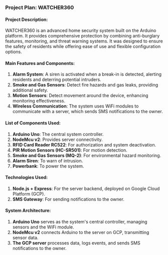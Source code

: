 ### Project Plan: WATCHER360  

#### Project Description:  
WATCHER360 is an advanced home security system built on the Arduino platform. It provides comprehensive protection by combining anti-burglary features, monitoring, and threat warning systems. It was designed to ensure the safety of residents while offering ease of use and flexible configuration options.  

#### Main Features and Components:  
1. **Alarm System**: A siren is activated when a break-in is detected, alerting residents and deterring potential intruders.  
2. **Smoke and Gas Sensors**: Detect fire hazards and gas leaks, providing additional safety.  
3. **Motion Sensors**: Detect movement around the device, enhancing monitoring effectiveness.  
4. **Wireless Communication**: The system uses WiFi modules to communicate with a server, which sends SMS notifications to the owner.  

#### List of Components Used:  
1. **Arduino Uno**: The central system controller.  
2. **NodeMcu v2**: Provides server connectivity.  
3. **RFID Card Reader RC522**: For authorization and system deactivation.  
4. **PIR Motion Sensors (HC-SR501)**: For motion detection.  
5. **Smoke and Gas Sensors (MQ-2)**: For environmental hazard monitoring.  
6. **Alarm Siren**: To warn of intrusion.  
7. **Powerbank**: To power the system.  

#### Technologies Used:  
1. **Node.js + Express**: For the server backend, deployed on Google Cloud Platform (GCP).  
2. **SMS Gateway**: For sending notifications to the owner.  

#### System Architecture:  
1. **Arduino Uno** serves as the system's central controller, managing sensors and the WiFi module.  
2. **NodeMcu v2** connects Arduino to the server on GCP, transmitting sensor data.  
3. **The GCP server** processes data, logs events, and sends SMS notifications to the owner.  
